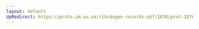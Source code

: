 ```yaml
---
layout: default
UpRedirect: https://pruto.im.uu.se/riksdagen-records-pdf/1876/prot-1876--fk--018/prot-1876--fk--018_028.pdf
---
```

